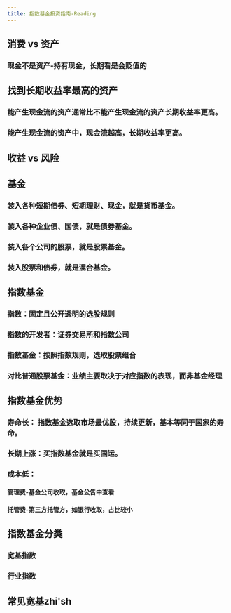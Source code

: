 ```yaml
---
title: 指数基金投资指南-Reading
---
```


## 消费 vs 资产

### 现金不是资产-持有现金，长期看是会贬值的
## 找到长期收益率最高的资产
### 能产生现金流的资产通常比不能产生现金流的资产长期收益率更高。
### 能产生现金流的资产中，现金流越高，长期收益率更高。
## 收益 vs 风险
## 基金
### 装入各种短期债券、短期理财、现金，就是货币基金。
### 装入各种企业债、国债，就是债券基金。
### 装入各个公司的股票，就是股票基金。
### 装入股票和债券，就是混合基金。
## 指数基金
### 指数：固定且公开透明的选股规则
### 指数的开发者：证券交易所和指数公司
### 指数基金：按照指数规则，选取股票组合
### 对比普通股票基金：业绩主要取决于对应指数的表现，而非基金经理
## 指数基金优势
### 寿命长： 指数基金选取市场最优股，持续更新，基本等同于国家的寿命。
### 长期上涨：买指数基金就是买国运。
### 成本低：
#### 管理费-基金公司收取，基金公告中查看
#### 托管费-第三方托管方，如银行收取，占比较小
## 指数基金分类
### 宽基指数
### 行业指数
## 常见宽基zhi'sh
